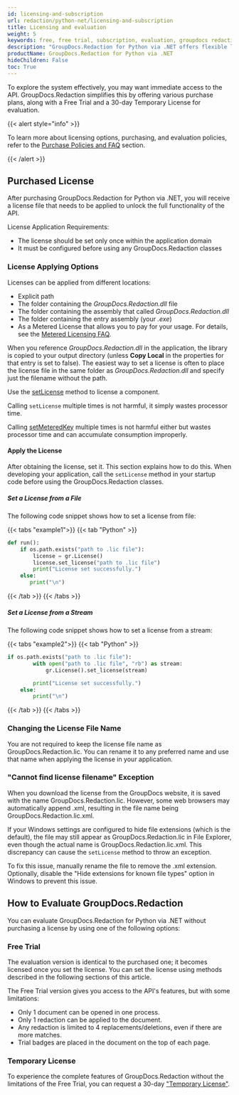```yaml
---
id: licensing-and-subscription
url: redaction/python-net/licensing-and-subscription
title: Licensing and evaluation
weight: 5
keywords: free, free trial, subscription, evaluation, groupdocs redaction python
description: "GroupDocs.Redaction for Python via .NET offers flexible licensing options, including a Free Trial and a 30-day Temporary License for evaluation purposes."
productName: GroupDocs.Redaction for Python via .NET
hideChildren: False
toc: True
---
```


To explore the system effectively, you may want immediate access to the API. GroupDocs.Redaction simplifies this by offering various purchase plans, along with a Free Trial and a 30-day Temporary License for evaluation.

{{< alert style="info" >}}

To learn more about licensing options, purchasing, and evaluation policies, refer to the [Purchase Policies and FAQ](https://purchase.groupdocs.com/policies) section.

{{< /alert >}}

## Purchased License

After purchasing GroupDocs.Redaction for Python via .NET, you will receive a license file that needs to be applied to unlock the full functionality of the API. 

License Application Requirements:
- The license should be set only once within the application domain
- It must be configured before using any GroupDocs.Redaction classes
    
### License Applying Options

Licenses can be applied from different locations:

*   Explicit path
*   The folder containing the _GroupDocs.Redaction.dll_ file
*   The folder containing the assembly that called _GroupDocs.Redaction.dll_
*   The folder containing the entry assembly (your _.exe_)
*   As a Metered License that allows you to pay for your usage. For details, see the [Metered Licensing FAQ](https://purchase.groupdocs.com/faqs/licensing/metered/).

When you reference _GroupDocs.Redaction.dll_ in the application, the library is copied to your output directory (unless **Copy Local** in the properties for that entry is set to false). The easiest way to set a license is often to place the license file in the same folder as _GroupDocs.Redaction.dll_ and specify just the filename without the path.

Use the [setLicense](https://reference.groupdocs.com/redaction/net/groupdocs.redaction/license/setlicense/) method to license a component.

Calling `setLicense` multiple times is not harmful, it simply wastes processor time.

Calling [setMeteredKey](https://reference.groupdocs.com/redaction/net/groupdocs.redaction/metered/setmeteredkey/) multiple times is not harmful either but wastes processor time and can accumulate consumption improperly.

#### Apply the License

After obtaining the license, set it. This section explains how to do this. When developing your application, call the `setLicense` method in your startup code before using the GroupDocs.Redaction classes.

##### Set a License from a File

The following code snippet shows how to set a license from file:

{{< tabs "example1">}}
{{< tab "Python" >}}

```python
def run():
    if os.path.exists("path to .lic file"):    
        license = gr.License()
        license.set_license("path to .lic file")
        print("License set successfully.")
    else:
       print("\n")
```

{{< /tab >}}
{{< /tabs >}}

##### Set a License from a Stream

The following code snippet shows how to set a license from a stream:

{{< tabs "example2">}}
{{< tab "Python" >}}

```python
if os.path.exists("path to .lic file"):
        with open("path to .lic file", "rb") as stream:
            gr.License().set_license(stream)

        print("License set successfully.")
    else:
        print("\n")
```

{{< /tab >}}
{{< /tabs >}}

### Changing the License File Name

You are not required to keep the license file name as GroupDocs.Redaction.lic. You can rename it to any preferred name and use that name when applying the license in your application.

### "Cannot find license filename" Exception

When you download the license from the GroupDocs website, it is saved with the name GroupDocs.Redaction.lic. However, some web browsers may automatically append .xml, resulting in the file name being GroupDocs.Redaction.lic.xml.

If your Windows settings are configured to hide file extensions (which is the default), the file may still appear as GroupDocs.Redaction.lic in File Explorer, even though the actual name is GroupDocs.Redaction.lic.xml. This discrepancy can cause the `setLicense` method to throw an exception.

To fix this issue, manually rename the file to remove the .xml extension. Optionally, disable the "Hide extensions for known file types" option in Windows to prevent this issue.

## How to Evaluate GroupDocs.Redaction

You can evaluate GroupDocs.Redaction for Python via .NET without purchasing a license by using one of the following options:

### Free Trial

The evaluation version is identical to the purchased one; it becomes licensed once you set the license. You can set the license using methods described in the following sections of this article.

The Free Trial version gives you access to the API's features, but with some limitations:

- Only 1 document can be opened in one process.
- Only 1 redaction can be applied to the document.
- Any redaction is limited to 4 replacements/deletions, even if there are more matches.
- Trial badges are placed in the document on the top of each page.

### Temporary License

To experience the complete features of GroupDocs.Redaction without the limitations of the Free Trial, you can request a 30-day ["Temporary License"](https://purchase.groupdocs.com/temporary-license).